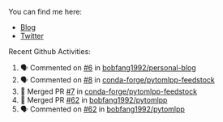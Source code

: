 You can find me here: 

* [Blog](https://csgrinding.xyz)
* [Twitter](https://twitter.com/BobFang1992)

Recent Github Activities:
<!--START_SECTION:activity-->
1. 🗣 Commented on [#6](https://github.com/bobfang1992/personal-blog/issues/6) in [bobfang1992/personal-blog](https://github.com/bobfang1992/personal-blog)
2. 🗣 Commented on [#8](https://github.com/conda-forge/pytomlpp-feedstock/issues/8) in [conda-forge/pytomlpp-feedstock](https://github.com/conda-forge/pytomlpp-feedstock)
3. 🎉 Merged PR [#7](https://github.com/conda-forge/pytomlpp-feedstock/pull/7) in [conda-forge/pytomlpp-feedstock](https://github.com/conda-forge/pytomlpp-feedstock)
4. 🎉 Merged PR [#62](https://github.com/bobfang1992/pytomlpp/pull/62) in [bobfang1992/pytomlpp](https://github.com/bobfang1992/pytomlpp)
5. 🗣 Commented on [#62](https://github.com/bobfang1992/pytomlpp/issues/62) in [bobfang1992/pytomlpp](https://github.com/bobfang1992/pytomlpp)
<!--END_SECTION:activity-->

